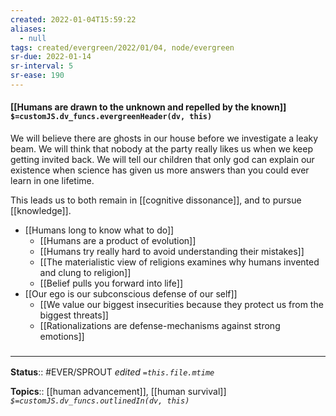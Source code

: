 ```yaml
---
created: 2022-01-04T15:59:22 
aliases:
  - null
tags: created/evergreen/2022/01/04, node/evergreen
sr-due: 2022-01-14
sr-interval: 5
sr-ease: 190
---
```


#### [[Humans are drawn to the unknown and repelled by the known]] `$=customJS.dv_funcs.evergreenHeader(dv, this)`

We will believe there are ghosts in our house before we investigate a leaky beam. We will think that nobody at the party really likes us when we keep getting invited back. We will tell our children that only god can explain our existence when science has given us more answers than you could ever learn in one lifetime.

This leads us to both remain in [[cognitive dissonance]], and to pursue [[knowledge]].

- [[Humans long to know what to do]]
	- [[Humans are a product of evolution]]
	- [[Humans try really hard to avoid understanding their mistakes]]
	- [[The materialistic view of religions examines why humans invented and clung to religion]]
	- [[Belief pulls you forward into life]]
- [[Our ego is our subconscious defense of our self]]
	- [[We value our biggest insecurities because they protect us from the biggest threats]]
	- [[Rationalizations are defense-mechanisms against strong emotions]]

### <hr class="footnote"/>

**Status**:: #EVER/SPROUT 
*edited `=this.file.mtime`*

**Topics**:: [[human advancement]], [[human survival]]
*`$=customJS.dv_funcs.outlinedIn(dv, this)`*
